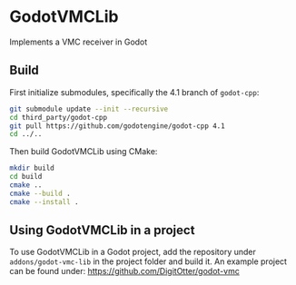 # GodotVMCLib

Implements a VMC receiver in Godot

## Build

First initialize submodules, specifically the 4.1 branch of `godot-cpp`:
```bash
git submodule update --init --recursive
cd third_party/godot-cpp
git pull https://github.com/godotengine/godot-cpp 4.1
cd ../..
```
Then build GodotVMCLib using CMake:
```bash
mkdir build
cd build
cmake ..
cmake --build .
cmake --install .
```

## Using GodotVMCLib in a project

To use GodotVMCLib in a Godot project, add the repository under `addons/godot-vmc-lib` in the project folder and build it. An example project can be found under: https://github.com/DigitOtter/godot-vmc

